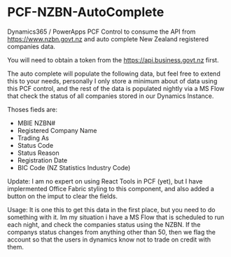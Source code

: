 # PCF-NZBN-AutoComplete
Dynamics365 / PowerApps PCF Control to consume the API from https://www.nzbn.govt.nz and auto complete New Zealand registered companies data.

You will need to obtain a token from the https://api.business.govt.nz first.

The auto complete will populate the following data, but feel free to extend this to your needs, personally I only store a minimum about of data using this PCF control, and the rest of the data is populated nightly via a MS Flow that check the status of all companies stored in our Dynamics Instance.

Thoses fieds are:
* MBIE NZBN#
* Registered Company Name
* Trading As
* Status Code
* Status Reason
* Registration Date
* BIC Code (NZ Statistics Industry Code)

Update:
I am no expert on using React Tools in PCF (yet), but I have implermented Office Fabric styling to this component, and also added a button on the imput to clear the fields.

Usage:
It is one this to get this data in the first place, but you need to do something with it.  Im my situation i have a MS Flow that is scheduled to run each night, and check the companies status using the NZBN. If the companys status changes from anything other than 50, then we flag the account so that the users in dynamics know not to trade on credit with them.




